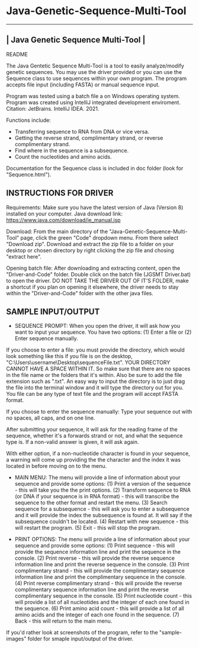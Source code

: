 # Java-Genetic-Sequence-Multi-Tool
------------------------------------
| Java Genetic Sequence Multi-Tool |
------------------------------------

README

The Java Gentetic Sequence Multi-Tool is a tool to easily analyze/modify genetic sequences.
You may use the driver provided or you can use the Sequence class to use sequences within your own program.
The program accepts file input (including FASTA) or manual sequence input.

Program was tested using a batch file a on Windows operating system.
Program was created using IntelliJ integrated development enviroment.
Citation: JetBrains. IntelliJ IDEA. 2021.

Functions include:
- Transferring sequence to RNA from DNA or vice versa.
- Getting the reverse strand, complimentary strand, or reverse complimentary strand.
- Find where in the sequence is a subsequence.
- Count the nucleotides and amino acids.

Documentation for the Sequence class is included in doc folder (look for "Sequence.html").

INSTRUCTIONS FOR DRIVER
-----------------------
Requirements: Make sure you have the latest version of Java (Version 8) installed on your computer.
Java download link: https://www.java.com/download/ie_manual.jsp

Download: From the main directory of the "Java-Genetic-Sequence-Multi-Tool" page, click the green "Code" dropdown menu. From there select
"Download zip". Download and extract the zip file to a folder on your desktop or chosen directory by right clicking the zip file and chosing
"extract here".

Opening batch file: After downloading and extracting content, open the "Driver-and-Code" folder. Double click on the batch file (JGSMT Driver.bat)
to open the driver. DO NOT TAKE THE DRIVER OUT OF IT'S FOLDER, make a shortcut if you plan on opening it elsewhere,
the driver needs to stay within the "Driver-and-Code" folder with the other java files.

SAMPLE INPUT/OUTPUT
-------------------

- SEQUENCE PROMPT: When you open the driver, it will ask how you want to input your sequence. You have two options:
(1) Enter a file or (2) Enter sequence manually.

If you choose to enter a file: you must provide the directory, which would look something like this if you file
is on the desktop, "C:\Users\username\Desktop\sequenceFile.txt". YOUR DIRECTORY CANNOT HAVE A SPACE WITHIN IT.
So make sure that there are no spaces in the file name or the folders that it's within. Also be sure to add
the file extension such as ".txt". An easy way to input the directory is to just drag the file into the terminal
window and it will type the directory out for you. You file can be any type of text file and the program will
accept FASTA format.

If you choose to enter the sequence manually: Type your sequence out with no spaces, all caps, and on one line.

After submitting your sequence, it will ask for the reading frame of the sequence, whether it's a forwards strand or not,
and what the sequence type is. If a non-valid answer is given, it will ask again.

With either option, if a non-nucleotide character is found in your sequence, a warning will come up providing the
the character and the index it was located in before moving on to the menu.

- MAIN MENU: The menu will provide a line of information about your sequence and provide some options:
(1) Print a version of the sequence - this will take you the the print options.
(2) Transform sequence to RNA (or DNA if your sequence is in RNA format) - this will transcribe the sequence to the
other format and restart the menu.
(3) Search sequence for a subsequence - this will ask you to enter a subsequence and it will provide the index the subsequence
is found at. It will say if the subsequence couldn't be located.
(4) Restart with new sequence - this will restart the program.
(5) Exit - this will stop the program.

- PRINT OPTIONS: The menu will provide a line of information about your sequence and provide some options:
(1) Print sequence - this will provide the sequence information line and print the sequence in the console.
(2) Print reverse - this will provide the reverse sequence information line and print the reverse sequence in the console.
(3) Print complimentary strand - this will provide the complimentary sequence information line and print the complimentary sequence in the console.
(4) Print reverse complimentary strand - this will provide the reverse complimentary sequence information line and print the reverse
complimentary sequence in the console.
(5) Print nucleotide count - this will provide a list of all nucleotides and the integer of each one found in the sequence.
(6) Print amino acid count - this will provide a list of all amino acids and the integer of each one found in the sequence.
(7) Back - this will return to the main menu.

If you'd rather look at screenshots of the program, refer to the "sample-images" folder for smaple input/output of the driver.
